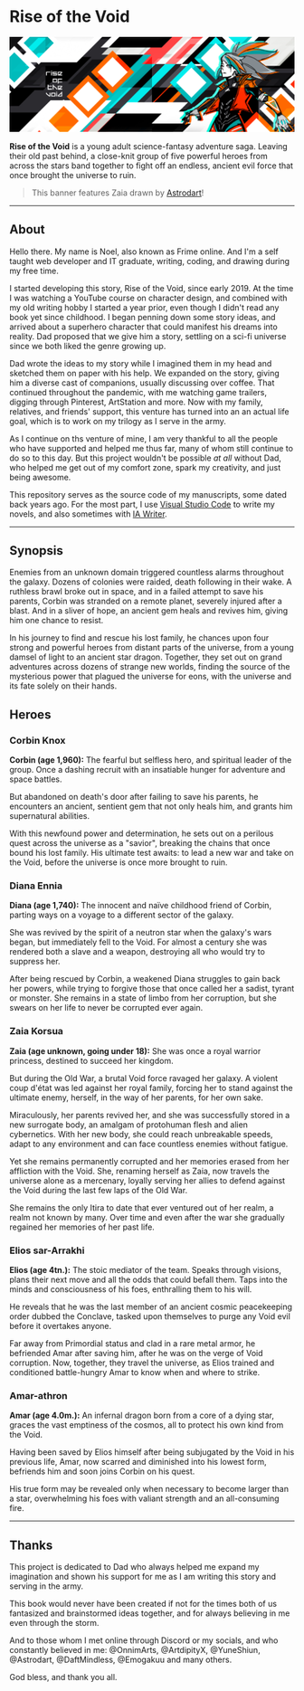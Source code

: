 # Rise of the Void

![Rise of the Void Banner](https://raw.githubusercontent.com/nxltm/rotv/main/ROTV%20Banner.png)

**Rise of the Void** is a young adult science-fantasy adventure saga. Leaving their old past behind, a close-knit group of five powerful heroes from across the stars band together to fight off an endless, ancient evil force that once brought the universe to ruin.

> This banner features Zaia drawn by [Astrodart](https://twitter.com/astrodid)!

---

## About

Hello there. My name is Noel, also known as Frime online. And I'm a self taught web developer and IT graduate, writing, coding, and drawing during my free time.

I started developing this story, Rise of the Void, since early 2019. At the time I was watching a YouTube course on character design, and combined with my old writing hobby I started a year prior, even though I didn't read any book yet since childhood. I began penning down some story ideas, and arrived about a superhero character that could manifest his dreams into reality. Dad proposed that we give him a story, settling on a sci-fi universe since we both liked the genre growing up.

Dad wrote the ideas to my story while I imagined them in my head and sketched them on paper with his help. We expanded on the story, giving him a diverse cast of companions, usually discussing over coffee. That continued throughout the pandemic, with me watching game trailers, digging through Pinterest, ArtStation and more. Now with my family, relatives, and friends' support, this venture has turned into an an actual life goal, which is to work on my trilogy as I serve in the army.

As I continue on ths venture of mine, I am very thankful to all the people who have supported and helped me thus far, many of whom still continue to do so to this day. But this project wouldn't be possible _at all_ without Dad, who helped me get out of my comfort zone, spark my creativity, and just being awesome.

This repository serves as the source code of my manuscripts, some dated back years ago. For the most part, I use [Visual Studio Code](https://code.visualstudio.com) to write my novels, and also sometimes with [IA Writer](https://ia.net/writer).

---

## Synopsis

Enemies from an unknown domain triggered countless alarms throughout the galaxy. Dozens of colonies were raided, death following in their wake. A ruthless brawl broke out in space, and in a failed attempt to save his parents, Corbin was stranded on a remote planet, severely injured after a blast. And in a sliver of hope, an ancient gem heals and revives him, giving him one chance to resist.

In his journey to find and rescue his lost family, he chances upon four strong and powerful heroes from distant parts of the universe, from a young damsel of light to an ancient star dragon. Together, they set out on grand adventures across dozens of strange new worlds, finding the source of the mysterious power that plagued the universe for eons, with the universe and its fate solely on their hands.

## Heroes

### Corbin Knox

**Corbin (age 1,960):** The fearful but selfless hero, and spiritual leader of the group. Once a dashing recruit with an insatiable hunger for adventure and space battles.

But abandoned on death's door after failing to save his parents, he encounters an ancient, sentient gem that not only heals him, and grants him supernatural abilities.

With this newfound power and determination, he sets out on a perilous quest across the universe as a "savior", breaking the chains that once bound his lost family. His ultimate test awaits: to lead a new war and take on the Void, before the universe is once more brought to ruin.

### Diana Ennia

**Diana (age 1,740):** The innocent and naïve childhood friend of Corbin, parting ways on a voyage to a different sector of the galaxy.

She was revived by the spirit of a neutron star when the galaxy's wars began, but immediately fell to the Void. For almost a century she was rendered both a slave and a weapon, destroying all who would try to suppress her.

After being rescued by Corbin, a weakened Diana struggles to gain back her powers, while trying to forgive those that once called her a sadist, tyrant or monster. She remains in a state of limbo from her corruption, but she swears on her life to never be corrupted ever again.

### Zaia Korsua

**Zaia (age unknown, going under 18):** She was once a royal warrior princess, destined to succeed her kingdom.

But during the Old War, a brutal Void force ravaged her galaxy. A violent coup d'état was led against her royal family, forcing her to stand against the ultimate enemy, herself, in the way of her parents, for her own sake.

Miraculously, her parents revived her, and she was successfully stored in a new surrogate body, an amalgam of protohuman flesh and alien cybernetics. With her new body, she could reach unbreakable speeds, adapt to any environment and can face countless enemies without fatigue.

Yet she remains permanently corrupted and her memories erased from her affliction with the Void. She, renaming herself as Zaia, now travels the universe alone as a mercenary, loyally serving her allies to defend against the Void during the last few laps of the Old War.

She remains the only Itira to date that ever ventured out of her realm, a realm not known by many. Over time and even after the war she gradually regained her memories of her past life.

### Elios sar-Arrakhi

**Elios (age 4tn.):** The stoic mediator of the team. Speaks through visions, plans their next move and all the odds that could befall them. Taps into the minds and consciousness of his foes, enthralling them to his will.

He reveals that he was the last member of an ancient cosmic peacekeeping order dubbed the Conclave, tasked upon themselves to purge any Void evil before it overtakes anyone.

Far away from Primordial status and clad in a rare metal armor, he befriended Amar after saving him, after he was on the verge of Void corruption. Now, together, they travel the universe, as Elios trained and conditioned battle-hungry Amar to know when and where to strike.

### Amar-athron

**Amar (age 4.0m.):** An infernal dragon born from a core of a dying star, graces the vast emptiness of the cosmos, all to protect his own kind from the Void.

Having been saved by Elios himself after being subjugated by the Void in his previous life, Amar, now scarred and diminished into his lowest form, befriends him and soon joins Corbin on his quest.

His true form may be revealed only when necessary to become larger than a star, overwhelming his foes with valiant strength and an all-consuming fire.

---

## Thanks

This project is dedicated to Dad who always helped me expand my imagination and shown his support for me as I am writing this story and serving in the army.

This book would never have been created if not for the times both of us fantasized and brainstormed ideas together, and for always believing in me even through the storm.

And to those whom I met online through Discord or my socials, and who constantly believed in me: @OnnimArts, @ArtdipityX, @YuneShiun, @Astrodart, @DaftMindless, @Emogakuu and many others.

God bless, and thank you all.
